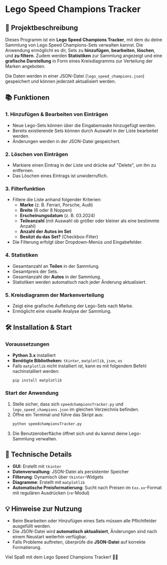 # Lego Speed Champions Tracker

## 📄 Projektbeschreibung
Dieses Programm ist ein **Lego Speed Champions Tracker**, mit dem du deine Sammlung von Lego Speed Champions-Sets verwalten kannst. Die Anwendung ermöglicht es dir, Sets zu **hinzufügen**, **bearbeiten**, **löschen**, und **zu filtern**. Zudem werden **Statistiken** zur Sammlung angezeigt und eine **grafische Darstellung** in Form eines Kreisdiagramms zur Verteilung der Marken angeboten.

Die Daten werden in einer JSON-Datei (`lego_speed_champions.json`) gespeichert und können jederzeit aktualisiert werden.

## 📚 Funktionen
### 1. **Hinzufügen & Bearbeiten von Einträgen**
- Neue Lego-Sets können über die Eingabemaske hinzugefügt werden.
- Bereits existierende Sets können durch Auswahl in der Liste bearbeitet werden.
- Änderungen werden in der JSON-Datei gespeichert.

### 2. **Löschen von Einträgen**
- Markiere einen Eintrag in der Liste und drücke auf "Delete", um ihn zu entfernen.
- Das Löschen eines Eintrags ist unwiderruflich.

### 3. **Filterfunktion**
- Filtere die Liste anhand folgender Kriterien:
  - **Marke** (z. B. Ferrari, Porsche, Audi)
  - **Breite** (6 oder 8 Noppen)
  - **Erscheinungsdatum** (z. B. 03.2024)
  - **Teileanzahl** (mit Auswahl ob größer oder kleiner als eine bestimmte Anzahl)
  - **Anzahl der Autos im Set**
  - **Besitzt du das Set?** (Checkbox-Filter)
- Die Filterung erfolgt über Dropdown-Menüs und Eingabefelder.

### 4. **Statistiken**
- Gesamtanzahl an **Teilen** in der Sammlung.
- Gesamtpreis der Sets.
- Gesamtanzahl der **Autos** in der Sammlung.
- Statistiken werden automatisch nach jeder Änderung aktualisiert.

### 5. **Kreisdiagramm der Markenverteilung**
- Zeigt eine grafische Aufteilung der Lego-Sets nach Marke.
- Ermöglicht eine visuelle Analyse der Sammlung.

## 🛠️ Installation & Start
### **Voraussetzungen**
- **Python 3.x** installiert
- **Benötigte Bibliotheken:** `tkinter`, `matplotlib`, `json`, `os`
- Falls `matplotlib` nicht installiert ist, kann es mit folgendem Befehl nachinstalliert werden:
  ```sh
  pip install matplotlib
  ```

### **Start der Anwendung**
1. Stelle sicher, dass sich `speedchampionsTracker.py` und `lego_speed_champions.json` im gleichen Verzeichnis befinden.
2. Öffne ein Terminal und führe das Skript aus:
   ```sh
   python speedchampionsTracker.py
   ```
3. Die Benutzeroberfläche öffnet sich und du kannst deine Lego-Sammlung verwalten.

## 🔧 Technische Details
- **GUI**: Erstellt mit `tkinter`
- **Datenverwaltung**: JSON-Datei als persistenter Speicher
- **Filterung**: Dynamisch über `tkinter`-Widgets
- **Diagramme**: Erstellt mit `matplotlib`
- **Automatische Preisformatierung**: Sucht nach Preisen im `€xx.xx`-Format mit regulären Ausdrücken (`re`-Modul)

## 💡 Hinweise zur Nutzung
- Beim Bearbeiten oder Hinzufügen eines Sets müssen alle Pflichtfelder ausgefüllt werden.
- Die JSON-Datei wird **automatisch aktualisiert**, Änderungen sind nach einem Neustart weiterhin verfügbar.
- Falls Probleme auftreten, überprüfe die **JSON-Datei** auf korrekte Formatierung.

Viel Spaß mit dem Lego Speed Champions Tracker! 🚗💨


